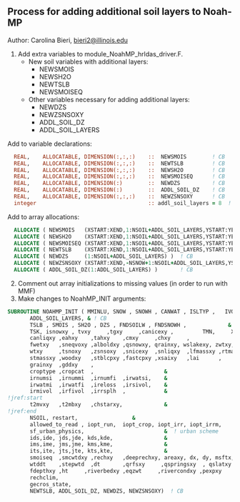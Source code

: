 ## Process for adding additional soil layers to Noah-MP 
Author: Carolina Bieri, bieri2@illinois.edu

1.	Add extra variables to module_NoahMP_hrldas_driver.F. 
    - New soil variables with additional layers:
      - NEWSMOIS
      - NEWSH2O 
      - NEWTSLB
      - NEWSMOISEQ
    - Other variables necessary for adding additional layers:
      - NEWDZS
      - NEWZSNSOXY
      - ADDL_SOIL_DZ
      - ADDL_SOIL_LAYERS

Add to variable declarations:

```fortran
  REAL,    ALLOCATABLE, DIMENSION(:,:,:)    ::  NEWSMOIS        ! CB
  REAL,    ALLOCATABLE, DIMENSION(:,:,:)    ::  NEWTSLB         ! CB
  REAL,    ALLOCATABLE, DIMENSION(:,:,:)    ::  NEWSH2O         ! CB
  REAL,    ALLOCATABLE, DIMENSION(:,:,:)    ::  NEWSMOISEQ      ! CB
  REAL,    ALLOCATABLE, DIMENSION(:)        ::  NEWDZS          ! CB
  REAL,    ALLOCATABLE, DIMENSION(:)        ::  ADDL_SOIL_DZ    ! CB
  REAL,    ALLOCATABLE, DIMENSION(:,:,:)    ::  NEWZSNSOXY      ! CB
  integer                                   :: addl_soil_layers = 8  ! CB
```

Add to array allocations:
```fortran
  ALLOCATE ( NEWSMOIS   (XSTART:XEND,1:NSOIL+ADDL_SOIL_LAYERS,YSTART:YEND) ) ! CB
  ALLOCATE ( NEWSH2O    (XSTART:XEND,1:NSOIL+ADDL_SOIL_LAYERS,YSTART:YEND) ) ! CB
  ALLOCATE ( NEWSMOISEQ (XSTART:XEND,1:NSOIL+ADDL_SOIL_LAYERS,YSTART:YEND) ) ! CB
  ALLOCATE ( NEWTSLB    (XSTART:XEND,1:NSOIL+ADDL_SOIL_LAYERS,YSTART:YEND) ) ! CB
  ALLOCATE ( NEWDZS     (1:NSOIL+ADDL_SOIL_LAYERS) )  ! CB
  ALLOCATE ( NEWZSNSOXY (XSTART:XEND,-NSNOW+1:NSOIL+ADDL_SOIL_LAYERS,YSTART:YEND) )  ! CB
  ALLOCATE ( ADDL_SOIL_DZ(1:ADDL_SOIL_LAYERS) )       ! CB
```

2.	Comment out array initializations to missing values (in order to run with MMF)
3.	Make changes to NoahMP_INIT arguments:

```fortran
SUBROUTINE NOAHMP_INIT ( MMINLU, SNOW , SNOWH , CANWAT , ISLTYP ,   IVGTYP, XLAT, &
       ADDL_SOIL_LAYERS, & ! CB
       TSLB , SMOIS , SH2O , DZS , FNDSOILW , FNDSNOWH ,             &
       TSK, isnowxy , tvxy     ,tgxy     ,canicexy ,         TMN,     XICE,   &
       canliqxy ,eahxy    ,tahxy    ,cmxy     ,chxy     ,                     &
       fwetxy   ,sneqvoxy ,alboldxy ,qsnowxy, qrainxy, wslakexy, zwtxy, waxy, &
       wtxy     ,tsnoxy   ,zsnsoxy  ,snicexy  ,snliqxy  ,lfmassxy ,rtmassxy , &
       stmassxy ,woodxy   ,stblcpxy ,fastcpxy ,xsaixy   ,lai      ,           &
       grainxy  ,gddxy    ,                                                   &
       croptype ,cropcat  ,                      &
       irnumsi  ,irnummi  ,irnumfi  ,irwatsi,    &
       irwatmi  ,irwatfi  ,ireloss  ,irsivol,    &
       irmivol  ,irfivol  ,irrsplh  ,            &
!jref:start
       t2mvxy   ,t2mbxy   ,chstarxy,             &
!jref:end
       NSOIL, restart,                 &
       allowed_to_read , iopt_run,  iopt_crop, iopt_irr, iopt_irrm,           &
       sf_urban_physics,                         &  ! urban scheme
       ids,ide, jds,jde, kds,kde,                &
       ims,ime, jms,jme, kms,kme,                &
       its,ite, jts,jte, kts,kte,                &
       smoiseq  ,smcwtdxy ,rechxy   ,deeprechxy, areaxy, dx, dy, msftx, msfty,&     ! Optional groundwater
       wtddt    ,stepwtd  ,dt       ,qrfsxy     ,qspringsxy  , qslatxy    ,  &      ! Optional groundwater
       fdepthxy ,ht     ,riverbedxy ,eqzwt     ,rivercondxy ,pexpxy       ,  &      ! Optional groundwater
       rechclim,                                                             &      ! Optional groundwater
       gecros_state,                                                         &       ! Optional gecros crop
       NEWTSLB, ADDL_SOIL_DZ, NEWDZS, NEWZSNSOXY)  ! CB

```

